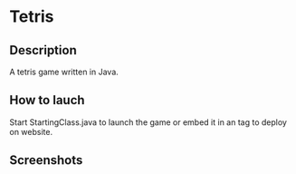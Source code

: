 # Tetris

<h2>Description</h2>
<p>A tetris game written in Java.</p>

<h2>How to lauch</h2>
<p>Start StartingClass.java to launch the game or embed it in an <object> tag to deploy on website.</p>

<h2>Screenshots</h2>
<div style="display:inline-block;"><img scr="https://raw.githubusercontent.com/IlyaIvanov1/Tetris/master/src/data/screenshot1.png"></div>
<div style="display:inline-block;"><img scr="https://raw.githubusercontent.com/IlyaIvanov1/Tetris/master/src/data/screenshot1.png"></div>
